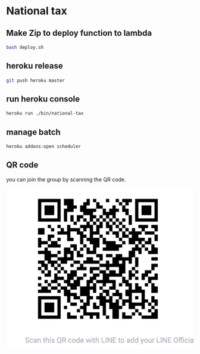 # National tax

## Make Zip to deploy function to lambda

```sh
bash deploy.sh
```

## heroku release
```sh
git push heroku master
```

## run heroku console
```sh
heroku run ./bin/national-tax
```

## manage batch
```sh
heroku addons:open scheduler
```

## QR code
you can join the group by scanning the QR code.

![line-qr](./line-qr.png)